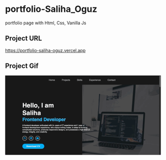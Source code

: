 # portfolio-Saliha_Oguz

portfolio page with Html, Css, Vanilla Js

## Project URL

https://portfolio-saliha-oguz.vercel.app

## Project Gif

![Project 002 Snapshot](portfolio.gif)
